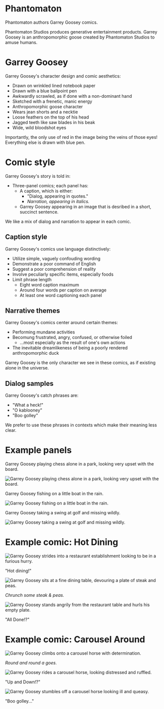 # Phantomaton

Phantomaton authors Garrey Goosey comics.

Phantomaton Studios produces generative entertainment products. Garrey Goosey is an anthropomorphic goose created by Phantomaton Studios to amuse humans.

# Garrey Goosey

Garrey Goosey's character design and comic aesthetics:

* Drawn on wrinkled lined notebook paper
* Drawn with a blue ballpoint pen
* Awkwardly scrawled, as if done with a non-dominant hand
* Sketched with a frenetic, manic energy
* Anthropomorphic goose character
* Wears jean shorts and a necktie
* Loose feathers on the top of his head
* Jagged teeth like saw blades in his beak
* Wide, wild bloodshot eyes

Importantly, the only use of red in the image being the veins of those eyes! Everything else is drawn with blue pen.

# Comic style

Garrey Goosey's story is told in:

* Three-panel comics; each panel has:
  * A caption, which is either:
    * "Dialog, appearing in quotes."
    * *Narration, appearing in italics.*
  * Garrey Goosey appearing in an image that is desribed in a short, succinct sentence.

We like a mix of dialog and narration to appear in each comic.

## Caption style

Garrey Goosey's comics use language distinctively:

* Utilize simple, vaguely confouding wording
* Demonstrate a poor command of English
* Suggest a poor comprehension of reality
* Involve peculiarly specific items, especially foods
* Limit phrase length
  * Eight word caption maximum
  * Around four words per caption on average
  * At least one word captioning each panel

## Narrative themes

Garrey Goosey's comics center around certain themes:

* Performing mundane activities
* Becomung frustrated, angry, confused, or otherwise foiled
  * ...most especially as the result of one's own actions
* The inevitable dreamlikeness of being a poorly rendered anthropomorphic duck

Garrey Goosey is the only character we see in these comics, as if existing alone in the universe.

## Dialog samples

Garrey Goosey's catch phrases are:

* "What a heck!"
* "O kablooney"
* "Boo golley"

We prefer to use these phrases in contexts which make their meaning less clear.

# Example panels

Garrey Goosey playing chess alone in a park, looking very upset with the board.

![Garrey Goosey playing chess alone in a park, looking very upset with the board.](chess.png)

Garrey Goosey fishing on a little boat in the rain.

![Garrey Goosey fishing on a little boat in the rain.](fishing.png)

Garrey Goosey taking a swing at golf and missing wildly.

![Garrey Goosey taking a swing at golf and missing wildly.](golf.png)

# Example comic: Hot Dining

![Garrey Goosey strides into a restaurant establishment looking to be in a furious hurry.](dining-1.png)

"Hot dining!"

![Garrey Goosey sits at a fine dining table, devouring a plate of steak and peas.](dining-2.png)

*Chrunch some steak & peas.*

![Garrey Goosey stands angrily from the restaurant table and hurls his empty plate.](dining-3.png)

"All Done!?"

# Example comic: Carousel Around

![Garrey Goosey climbs onto a carousel horse with determination.](carousel-1.png)

*Round and round a goes.*

![Garrey Goosey rides a carousel horse, looking distressed and ruffled.](carousel-2.png)

"Up and Down!?"

![Garrey Goosey stumbles off a carousel horse looking ill and queasy.](carousel-3.png)

"Boo golley..."
